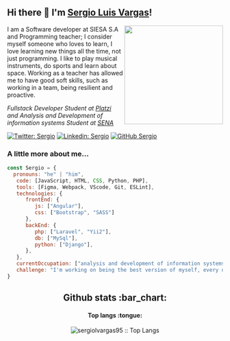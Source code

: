 ### <h2> Hi there 👋 I'm [Sergio Luis Vargas](https://vargasdev.com)!</h2>

<img align='right' src="https://media.giphy.com/media/M9gbBd9nbDrOTu1Mqx/giphy.gif" width="230">
 
I am a Software developer at SIESA S.A and Programming teacher; I consider myself someone who loves to learn, I love learning new things all the time, not just programming. I like to play musical instruments, do sports and learn about space. Working as a teacher has allowed me to have good soft skills, such as working in a team, being resilient and proactive.

<p><em>Fullstack Developer Student at <a href="https://platzi.com/">Platzi</a> and Analysis and Development of information systems Student at <a href="https://www.sena.edu.co/">SENA</em></p>

[![Twitter: Sergio](https://img.shields.io/twitter/follow/VargasDev05?style=social)](https://twitter.com/VargasDev05)
[![Linkedin: Sergio](https://img.shields.io/badge/-sergiovargas95-blue?style=flat-square&logo=Linkedin&logoColor=white&link=https://www.linkedin.com/in/sergiovargas95/)](https://www.linkedin.com/in/sergiovargas95/)
[![GitHub Sergio](https://img.shields.io/github/followers/sergiolvargas95?label=follow&style=social)](https://github.com/sergiolvargas95)


### A little more about me...  

```javascript
const Sergio = {
  pronouns: "he" | "him",
   code: [JavaScript, HTML, CSS, Python, PHP],
   tools: [Figma, Webpack, VScode, Git, ESLint],
   technologies: {
      frontEnd: {
         js: ["Angular"],
         css: ["Bootstrap", "SASS"]
      },
      backEnd: {
         php: ["Laravel", "Yii2"],
         db: ["MySql"],
         python: ["Django"],
      },
   },
   currentOccupation: ["analysis and development of information systems student, Fullstack Dev"],
   challenge: "I'm working on being the best version of myself, every day.",
}
```

<h2 align="center">Github stats :bar_chart:</h2>
<h4 align="center">Top langs :tongue:</h4>

<p align="center"><img src="https://github-readme-stats.vercel.app/api/top-langs/?username=sergiolvargas95&langs_count=10&theme=tokyonight&layout=compact" alt="sergiolvargas95 :: Top Langs" /></p>
